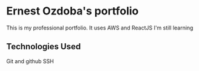 # Ernest Ozdoba's portfolio

This is my professional portfolio. It uses AWS and ReactJS
I'm still learning

## Technologies Used
Git and github
SSH
